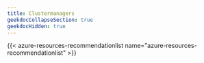 ```yaml
---
title: Clustermanagers
geekdocCollapseSection: true
geekdocHidden: true
---
```


{{< azure-resources-recommendationlist name="azure-resources-recommendationlist" >}}
